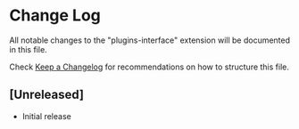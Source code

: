 # Change Log

All notable changes to the "plugins-interface" extension will be documented in this file.

Check [Keep a Changelog](http://keepachangelog.com/) for recommendations on how to structure this file.

## [Unreleased]

- Initial release